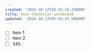 ```yaml
---
created: '2024-10-12T20:35:24.258000'
title: Test checklist unchecked
updated: '2024-10-13T05:56:25.596000'
---
```


- [ ] Item 1
- [ ] Item 2
- [ ] 345